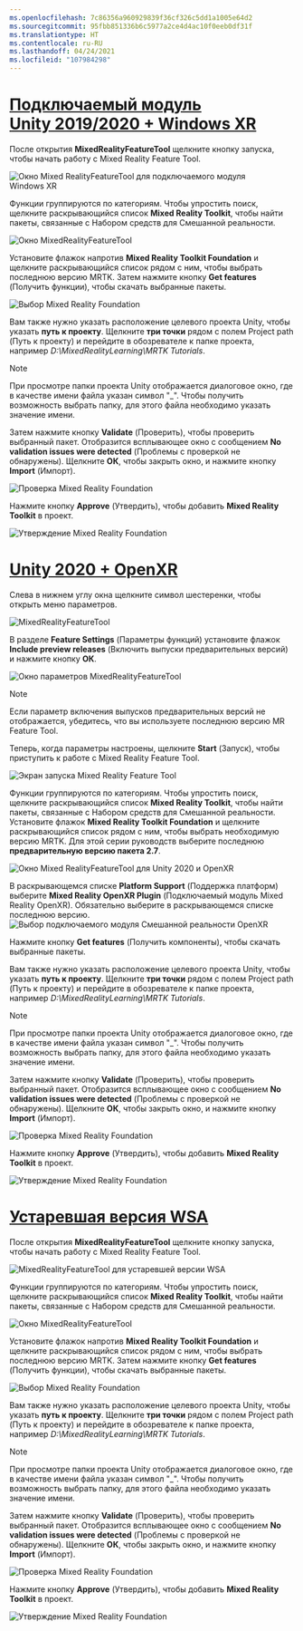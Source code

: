 ```yaml
---
ms.openlocfilehash: 7c86356a960929839f36cf326c5dd1a1005e64d2
ms.sourcegitcommit: 95fbb851336b6c5977a2ce4d4ac10f0eeb0df31f
ms.translationtype: HT
ms.contentlocale: ru-RU
ms.lasthandoff: 04/24/2021
ms.locfileid: "107984298"
---
```

# <a name="unity-20192020--windows-xr-plugin"></a>[Подключаемый модуль Unity 2019/2020 + Windows XR](#tab/winxr)

После открытия **MixedRealityFeatureTool** щелкните кнопку запуска, чтобы начать работу с Mixed Reality Feature Tool.

![Окно Mixed RealityFeatureTool для подключаемого модуля Windows XR](../images/mr-learning-base/base-02-section4-step1-2.png)

Функции группируются по категориям. Чтобы упростить поиск, щелкните раскрывающийся список **Mixed Reality Toolkit**, чтобы найти пакеты, связанные с Набором средств для Смешанной реальности.

![Окно MixedRealityFeatureTool](../images/mr-learning-base/base-02-section4-step1-3.png)

Установите флажок напротив **Mixed Reality Toolkit Foundation** и щелкните раскрывающийся список рядом с ним, чтобы выбрать последнюю версию MRTK. Затем нажмите кнопку **Get features** (Получить функции), чтобы скачать выбранные пакеты.

![Выбор Mixed Reality Foundation](../images/mr-learning-base/base-02-section4-step1-4.png)


Вам также нужно указать расположение целевого проекта Unity, чтобы указать **путь к проекту**. Щелкните **три точки** рядом с полем Project path (Путь к проекту) и перейдите в обозревателе к папке проекта, например _D:\MixedRealityLearning\MRTK Tutorials_.

> [!NOTE]
> При просмотре папки проекта Unity отображается диалоговое окно, где в качестве имени файла указан символ "_". Чтобы получить возможность выбрать папку, для этого файла необходимо указать значение имени.

Затем нажмите кнопку **Validate** (Проверить), чтобы проверить выбранный пакет. Отобразится всплывающее окно с сообщением **No validation issues were detected** (Проблемы с проверкой не обнаружены). Щелкните **ОК**, чтобы закрыть окно, и нажмите кнопку **Import** (Импорт).

![Проверка Mixed Reality Foundation](../images/mr-learning-base/base-02-section4-step1-5.png)

Нажмите кнопку **Approve** (Утвердить), чтобы добавить **Mixed Reality Toolkit** в проект.

![Утверждение Mixed Reality Foundation](../images/mr-learning-base/base-02-section4-step1-6.png)

# <a name="unity-2020--openxr"></a>[Unity 2020 + OpenXR](#tab/openxr)
Слева в нижнем углу окна щелкните символ шестеренки, чтобы открыть меню параметров.

![MixedRealityFeatureTool](../images/mr-learning-base/base-02-section4-step1-2.png)

В разделе **Feature Settings** (Параметры функций) установите флажок **Include preview releases** (Включить выпуски предварительных версий) и нажмите кнопку **ОК**.

![Окно параметров MixedRealityFeatureTool](../images/mrft-settings.png)

> [!NOTE]
>Если параметр включения выпусков предварительных версий не отображается, убедитесь, что вы используете последнюю версию MR Feature Tool.

Теперь, когда параметры настроены, щелкните **Start** (Запуск), чтобы приступить к работе с Mixed Reality Feature Tool.

![Экран запуска Mixed Reality Feature Tool](../images/mr-learning-base/base-02-section4-step1-2.png)

Функции группируются по категориям. Чтобы упростить поиск, щелкните раскрывающийся список **Mixed Reality Toolkit**, чтобы найти пакеты, связанные с Набором средств для Смешанной реальности.
Установите флажок **Mixed Reality Toolkit Foundation** и щелкните раскрывающийся список рядом с ним, чтобы выбрать необходимую версию MRTK. Для этой серии руководств выберите последнюю **предварительную версию пакета 2.7**.

![Окно Mixed RealityFeatureTool для Unity 2020 и OpenXR](../images/mrft-mrtk.png)

В раскрывающемся списке **Platform Support** (Поддержка платформ) выберите **Mixed Reality OpenXR Plugin** (Подключаемый модуль Mixed Reality OpenXR). Обязательно выберите в раскрывающемся списке последнюю версию.
![Выбор подключаемого модуля Смешанной реальности OpenXR](../images/mrft-openxr.png)

Нажмите кнопку **Get features** (Получить компоненты), чтобы скачать выбранные пакеты.

Вам также нужно указать расположение целевого проекта Unity, чтобы указать **путь к проекту**. Щелкните **три точки** рядом с полем Project path (Путь к проекту) и перейдите в обозревателе к папке проекта, например _D:\MixedRealityLearning\MRTK Tutorials_.

> [!NOTE]
> При просмотре папки проекта Unity отображается диалоговое окно, где в качестве имени файла указан символ "_". Чтобы получить возможность выбрать папку, для этого файла необходимо указать значение имени.

Затем нажмите кнопку **Validate** (Проверить), чтобы проверить выбранный пакет. Отобразится всплывающее окно с сообщением **No validation issues were detected** (Проблемы с проверкой не обнаружены). Щелкните **ОК**, чтобы закрыть окно, и нажмите кнопку **Import** (Импорт).

![Проверка Mixed Reality Foundation](../images/mrft-openxr-validate2.png)

Нажмите кнопку **Approve** (Утвердить), чтобы добавить **Mixed Reality Toolkit** в проект.

![Утверждение Mixed Reality Foundation](../images/mrft-openxr-import.png)

# <a name="legacy-wsa"></a>[Устаревшая версия WSA](#tab/wsa)
После открытия **MixedRealityFeatureTool** щелкните кнопку запуска, чтобы начать работу с Mixed Reality Feature Tool.

![MixedRealityFeatureTool для устаревшей версии WSA](../images/mr-learning-base/base-02-section4-step1-2.png)

Функции группируются по категориям. Чтобы упростить поиск, щелкните раскрывающийся список **Mixed Reality Toolkit**, чтобы найти пакеты, связанные с Набором средств для Смешанной реальности.

![Окно MixedRealityFeatureTool](../images/mr-learning-base/base-02-section4-step1-3.png)

Установите флажок напротив **Mixed Reality Toolkit Foundation** и щелкните раскрывающийся список рядом с ним, чтобы выбрать последнюю версию MRTK. Затем нажмите кнопку **Get features** (Получить функции), чтобы скачать выбранные пакеты.

![Выбор Mixed Reality Foundation](../images/mr-learning-base/base-02-section4-step1-4.png)

Вам также нужно указать расположение целевого проекта Unity, чтобы указать **путь к проекту**. Щелкните **три точки** рядом с полем Project path (Путь к проекту) и перейдите в обозревателе к папке проекта, например _D:\MixedRealityLearning\MRTK Tutorials_.

> [!NOTE]
> При просмотре папки проекта Unity отображается диалоговое окно, где в качестве имени файла указан символ "_". Чтобы получить возможность выбрать папку, для этого файла необходимо указать значение имени.

Затем нажмите кнопку **Validate** (Проверить), чтобы проверить выбранный пакет. Отобразится всплывающее окно с сообщением **No validation issues were detected** (Проблемы с проверкой не обнаружены). Щелкните **ОК**, чтобы закрыть окно, и нажмите кнопку **Import** (Импорт).

![Проверка Mixed Reality Foundation](../images/mr-learning-base/base-02-section4-step1-5.png)

Нажмите кнопку **Approve** (Утвердить), чтобы добавить **Mixed Reality Toolkit** в проект.

![Утверждение Mixed Reality Foundation](../images/mr-learning-base/base-02-section4-step1-6.png)

